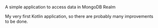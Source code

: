 A simple application to access data in MongoDB Realm

My very first Kotlin application, so there are probably many improvements to be done.
